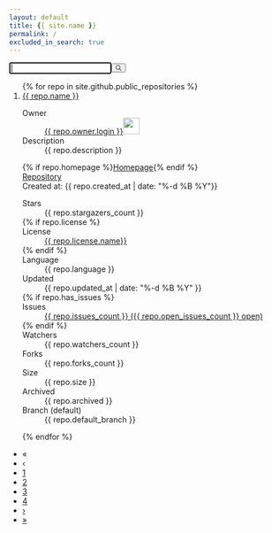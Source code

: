 ```yaml
---
layout: default
title: {{ site.name }}
permalink: /
excluded_in_search: true
---
```


<div class="right-panel">
<div id="searchbox"><div class="ais-SearchBox"><form action="" role="search" class="ais-SearchBox-form" novalidate=""><input class="ais-SearchBox-input" type="search" placeholder="" autofocus="true" autocomplete="off" autocorrect="off" autocapitalize="off" maxlength="512"><button class="ais-SearchBox-submit" type="submit" title="Submit the search query."><svg class="ais-SearchBox-submitIcon" xmlns="http://www.w3.org/2000/svg" width="10" height="10" viewBox="0 0 40 40"> <path d="M26.804 29.01c-2.832 2.34-6.465 3.746-10.426 3.746C7.333 32.756 0 25.424 0 16.378 0 7.333 7.333 0 16.378 0c9.046 0 16.378 7.333 16.378 16.378 0 3.96-1.406 7.594-3.746 10.426l10.534 10.534c.607.607.61 1.59-.004 2.202-.61.61-1.597.61-2.202.004L26.804 29.01zm-10.426.627c7.323 0 13.26-5.936 13.26-13.26 0-7.32-5.937-13.257-13.26-13.257C9.056 3.12 3.12 9.056 3.12 16.378c0 7.323 5.936 13.26 13.258 13.26z"></path> </svg></button><button class="ais-SearchBox-reset" type="reset" title="Clear the search query." hidden=""><svg class="ais-SearchBox-resetIcon" xmlns="http://www.w3.org/2000/svg" viewBox="0 0 20 20" width="10" height="10"> <path d="M8.114 10L.944 2.83 0 1.885 1.886 0l.943.943L10 8.113l7.17-7.17.944-.943L20 1.886l-.943.943-7.17 7.17 7.17 7.17.943.944L18.114 20l-.943-.943-7.17-7.17-7.17 7.17-.944.943L0 18.114l.943-.943L8.113 10z"></path> </svg></button><span class="ais-SearchBox-loadingIndicator" hidden=""><svg class="ais-SearchBox-loadingIcon" width="16" height="16" viewBox="0 0 38 38" xmlns="http://www.w3.org/2000/svg" stroke="#444"> <g fill="none" fillrule="evenodd"> <g transform="translate(1 1)" strokewidth="2"> <circle strokeopacity=".5" cx="18" cy="18" r="18"></circle> <path d="M36 18c0-9.94-8.06-18-18-18"> <animateTransform attributeName="transform" type="rotate" from="0 18 18" to="360 18 18" dur="1s" repeatCount="indefinite"></animateTransform> </path> </g> </g> </svg></span></form></div></div>
<div id="hits"><div><div class="ais-Hits"><ol class="ais-Hits-list">
{% for repo in site.github.public_repositories %}

<li class="ais-Hits-item"><div> <div class="hit-name"> 
<a href="{{ repo.html_url }}" target="_blank">{{ repo.name }}</a></div>
<dl> 
  <dt>Owner</dt>
  <dd><a href="{{ repo.owner.html_url }}" target="_blank">{{ repo.owner.login }}</a><img src="{{ repo.owner.avatar_url }}" width="30px"></dd> 
<dt>Description</dt><dd>{{ repo.description }}</dd> </dl> 
<div style=""> {% if repo.homepage %}<a href="{{ repo.homepage }}">Homepage</a>{% endif %} </div>
<div> <a href="{{ repo.html_url }}">Repository </a></div> 
<div style=""> Created at: {{ repo.created_at | date: "%-d %B %Y"}}</div>
<dl><dt>Stars</dt><dd>{{ repo.stargazers_count }}</dd> 
    {% if repo.license %}<dt>License</dt><dd><a href="{{ repo.license.url }}" target="_blank">{{ repo.license.name}}</a></dd>{% endif %}
    <dt>Language</dt><dd>{{ repo.language }}</dd> 
    <dt>Updated</dt><dd> {{ repo.updated_at | date: "%-d %B %Y" }}</dd> 
    {% if repo.has_issues %}<dt>Issues</dt><dd><a href="{{ repo.html_url }}/issues" target="_blank">{{ repo.issues_count }} ({{ repo.open_issues_count }} open)</a></dd>{% endif %}
    <dt>Watchers</dt><dd>{{ repo.watchers_count }}</dd> 
    <dt>Forks</dt><dd>{{ repo.forks_count }}</dd> 
    <dt>Size</dt><dd>{{ repo.size }}</dd> 
    <dt>Archived</dt><dd>{{ repo.archived }}</dd> 
    <dt>Branch (default)</dt><dd>{{ repo.default_branch }}</dd> 
</dl> 
</div></li>

{% endfor %}</ol></div></div></div>
<div id="pagination"><div class="ais-Pagination"><ul class="ais-Pagination-list"><li class="ais-Pagination-item ais-Pagination-item--firstPage ais-Pagination-item--disabled"><span class="ais-Pagination-link">«</span></li><li class="ais-Pagination-item ais-Pagination-item--previousPage ais-Pagination-item--disabled"><span class="ais-Pagination-link">‹</span></li><li class="ais-Pagination-item ais-Pagination-item--page ais-Pagination-item--selected"><a class="ais-Pagination-link" aria-label="1" href="#">1</a></li><li class="ais-Pagination-item ais-Pagination-item--page"><a class="ais-Pagination-link" aria-label="2" href="#">2</a></li><li class="ais-Pagination-item ais-Pagination-item--page"><a class="ais-Pagination-link" aria-label="3" href="#">3</a></li><li class="ais-Pagination-item ais-Pagination-item--page"><a class="ais-Pagination-link" aria-label="4" href="#">4</a></li><li class="ais-Pagination-item ais-Pagination-item--nextPage"><a class="ais-Pagination-link" aria-label="Next" href="#">›</a></li><li class="ais-Pagination-item ais-Pagination-item--lastPage"><a class="ais-Pagination-link" aria-label="Last" href="#">»</a></li></ul></div></div>
    </div>
</div>
